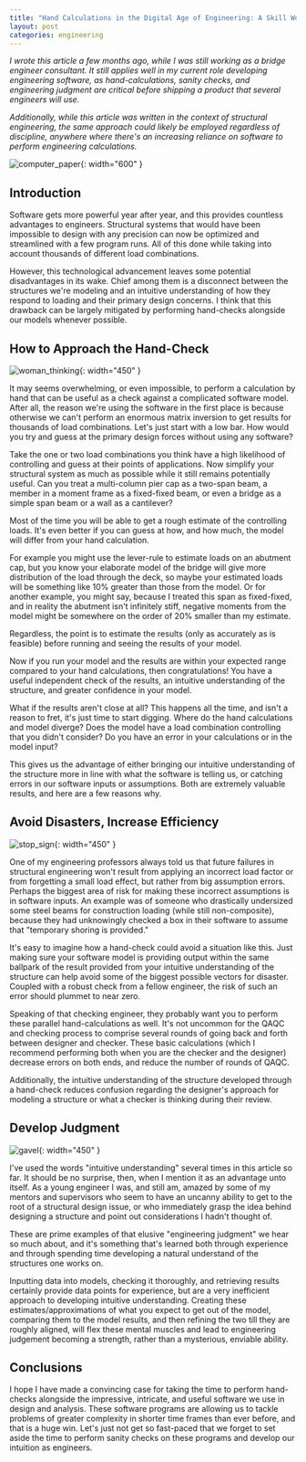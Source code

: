 ```yaml
---
title: "Hand Calculations in the Digital Age of Engineering: A Skill Worth Developing"
layout: post
categories: engineering
---
```


*I wrote this article a few months ago, while I was still working as a bridge engineer consultant. It still applies well in my current role developing engineering software, as hand-calculations, sanity checks, and engineering judgment are critical before shipping a product that several engineers will use.*

*Additionally, while this article was written in the context of structural engineering, the same approach could likely be employed regardless of discipline, anywhere where there's an increasing reliance on software to perform engineering calculations.*



![computer_paper](/testpreviewsite/assets/computer_paper.jpg){: width="600" }

## Introduction
Software gets more powerful year after year, and this provides countless advantages to engineers. Structural systems that would have been impossible to design with any precision can now be optimized and streamlined with a few program runs. All of this done while taking into account thousands of different load combinations. 

However, this technological advancement leaves some potential disadvantages in its wake. Chief among them is a disconnect between the structures we're modeling and an intuitive understanding of how they respond to loading and their primary design concerns. I think that this drawback can be largely mitigated by performing hand-checks alongside our models whenever possible.

## How to Approach the Hand-Check
![woman_thinking](/testpreviewsite/assets/woman_thinking.jpg){: width="450" }

It may seems overwhelming, or even impossible, to perform a calculation by hand that can be useful as a check against a complicated software model. After all, the reason we're using the software in the first place is because otherwise we can't perform an enormous matrix inversion to get results for thousands of load combinations. Let's just start with a low bar. How would you try and guess at the primary design forces without using any software?

Take the one or two load combinations you think have a high likelihood of controlling and guess at their points of applications. Now simplify your structural system as much as possible while it still remains potentially useful. Can you treat a multi-column pier cap as a two-span beam, a member in a moment frame as a fixed-fixed beam, or even a bridge as a simple span beam or a wall as a cantilever?

Most of the time you will be able to get a rough estimate of the controlling loads. It's even better if you can guess at how, and how much, the model will differ from your hand calculation. 

For example you might use the lever-rule to estimate loads on an abutment cap, but you know your elaborate model of the bridge will give more distribution of the load through the deck, so maybe your estimated loads will be something like 10% greater than those from the model. Or for another example, you might say, because I treated this span as fixed-fixed, and in reality the abutment isn't infinitely stiff, negative moments from the model might be somewhere on the order of 20% smaller than my estimate. 

Regardless, the point is to estimate the results (only as accurately as is feasible) before running and seeing the results of your model. 

Now if you run your model and the results are within your expected range compared to your hand calculations, then congratulations! You have a useful independent check of the results, an intuitive understanding of the structure, and greater confidence in your model.

What if the results aren't close at all? This happens all the time, and isn't a reason to fret, it's just time to start digging. Where do the hand calculations and model diverge? Does the model have a load combination controlling that you didn't consider? Do you have an error in your calculations or in the model input? 

This gives us the advantage of either bringing our intuitive understanding of the structure more in line with what the software is telling us, or catching errors in our software inputs or assumptions. Both are extremely valuable results, and here are a few reasons why.

## Avoid Disasters, Increase Efficiency
![stop_sign](/testpreviewsite/assets/stop_sign.jpg){: width="450" }

One of my engineering professors always told us that future failures in structural engineering won't result from applying an incorrect load factor or from forgetting a small load effect, but rather from big assumption errors. Perhaps the biggest area of risk for making these incorrect assumptions is in software inputs. An example was of someone who drastically undersized some steel beams for construction loading (while still non-composite), because they had unknowingly checked a box in their software to assume that "temporary shoring is provided."

It's easy to imagine how a hand-check could avoid a situation like this. Just making sure your software model is providing output within the same ballpark of the result provided from your intuitive understanding of the structure can help avoid some of the biggest possible vectors for disaster. Coupled with a robust check from a fellow engineer, the risk of such an error should plummet to near zero.

Speaking of that checking engineer, they probably want you to perform these parallel hand-calculations as well. It's not uncommon for the QAQC and checking process to comprise several rounds of going back and forth between designer and checker. These basic calculations (which I recommend performing both when you are the checker and the designer) decrease errors on both ends, and reduce the number of rounds of QAQC. 

Additionally, the intuitive understanding of the structure developed through a hand-check reduces confusion regarding the designer's approach for modeling a structure or what a checker is thinking during their review.

## Develop Judgment
![gavel](/testpreviewsite/assets/gavel.jpg){: width="450" }

I've used the words "intuitive understanding" several times in this article so far. It should be no surprise, then, when I mention it as an advantage unto itself. As a young engineer I was, and still am, amazed by some of my mentors and supervisors who seem to have an uncanny ability to get to the root of a structural design issue, or who immediately grasp the idea behind designing a structure and point out considerations I hadn't thought of.

These are prime examples of that elusive "engineering judgment" we hear so much about, and it's something that's learned both through experience and through spending time developing a natural understand of the structures one works on. 

Inputting data into models, checking it thoroughly, and retrieving results certainly provide data points for experience, but are a very inefficient approach to developing intuitive understanding. Creating these estimates/approximations of what you expect to get out of the model, comparing them to the model results, and then refining the two till they are roughly aligned, will flex these mental muscles and lead to engineering judgement becoming a strength, rather than a mysterious, enviable ability.

## Conclusions
I hope I have made a convincing case for taking the time to perform hand-checks alongside the impressive, intricate, and useful software we use in design and analysis. These software programs are allowing us to tackle problems of greater complexity in shorter time frames than ever before, and that is a huge win. Let's just not get so fast-paced that we forget to set aside the time to perform sanity checks on these programs and develop our intuition as engineers.
